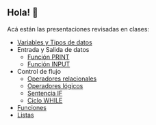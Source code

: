 ## Hola! 👋
Acá están las presentaciones revisadas en clases:
- [Variables y Tipos de datos](https://docs.google.com/presentation/d/1HQtbTH93neDzhtS-9wPsvYYP1EjCWqP96V35YlPtuzU/edit?usp=sharing)
- Entrada y Salida de datos
  - [Función PRINT](https://docs.google.com/presentation/d/104udAMkCtRYoP84qlvMLXuvsvn1cJsNxk6vhoFnjiB0/edit?usp=sharing)
  - [Función INPUT](https://docs.google.com/presentation/d/1NjYBCAuGwqeGsPSF1jCUzsbL0Iwm3Ba1lguzgXQhIA0/edit?usp=sharing)
- Control de flujo
  - [Operadores relacionales](https://docs.google.com/presentation/d/1Qtlr7VxX6JjRar_JDhm7hhADJiVFPnkiVXsXg5kdwDk/edit?usp=sharing)
  - [Operadores lógicos](https://docs.google.com/presentation/d/17TZO8tf5qgp3iWcd8f4-_sxtN08iQLduLd6Hh6puxDw/edit?usp=sharing)
  - [Sentencia IF](https://docs.google.com/presentation/d/1VBKVUvJLSWh3szhWDhwEsagPlX-F3Q2LY8rnmA1MMFg/edit?usp=sharing)
  - [Ciclo WHILE](https://docs.google.com/presentation/d/1TCF7VIcQyREznizsczyzV-q7hUJSJCSb2rr59hhF3v8/edit?usp=sharing)
- [Funciones](https://docs.google.com/presentation/d/1q51Of5zh_qc3NlYU93FFj9HzWMyMZLDDHwP71xg-qtc/edit?usp=sharing)
- [Listas](https://docs.google.com/presentation/d/1tqfDD-vG8X32lnzIF17raxDF7OLCS7G4VBgUXkEeVR0/edit?usp=sharing)

<!--
> [!NOTE]
> Nota

> [!TIP]
> Consejo

> [!IMPORTANT]
> Importante

> [!WARNING]
> Advertencia

> [!CAUTION]
> Peligro


**ElProfeRodo/ElProfeRodo** is a ✨ _special_ ✨ repository because its `README.md` (this file) appears on your GitHub profile.

Here are some ideas to get you started:

- 🔭 I’m currently working on ...
- 🌱 I’m currently learning ...
- 👯 I’m looking to collaborate on ...
- 🤔 I’m looking for help with ...
- 💬 Ask me about ...
- 📫 How to reach me: ...
- 😄 Pronouns: ...
- ⚡ Fun fact: ...
-->
